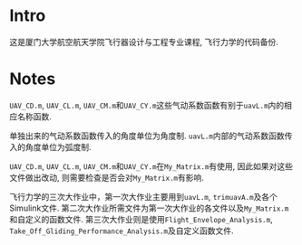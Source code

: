 # Intro

这是厦门大学航空航天学院飞行器设计与工程专业课程, 飞行力学的代码备份.

# Notes

`UAV_CD.m`, `UAV_CL.m`, `UAV_CM.m`和`UAV_CY.m`这些气动系数函数有别于`uavL.m`内的相应名称函数.

单独出来的气动系数函数传入的角度单位为角度制. `uavL.m`内部的气动系数函数传入的角度单位为弧度制.

`UAV_CD.m`, `UAV_CL.m`, `UAV_CM.m`和`UAV_CY.m`在`My_Matrix.m`有使用, 因此如果对这些文件做出改动, 则需要检查是否会对`My_Matrix.m`有影响.

飞行力学的三次大作业中，第一次大作业主要用到`uavL.m`, `trimuavA.m`及各个Simulink文件. 第二次大作业所需文件为第一次大作业的各文件以及`My_Matrix.m`和自定义的函数文件. 第三次大作业则是使用`Flight_Envelope_Analysis.m`, `Take_Off_Gliding_Performance_Analysis.m`及自定义函数文件.
